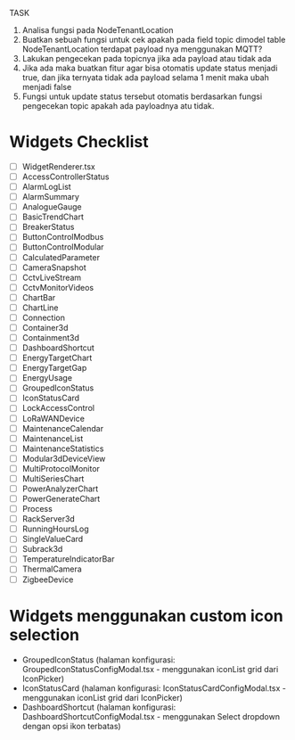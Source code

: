 TASK
1. Analisa fungsi pada NodeTenantLocation
2. Buatkan sebuah fungsi untuk cek apakah pada field topic dimodel table NodeTenantLocation terdapat payload nya menggunakan MQTT?
3. Lakukan pengecekan pada topicnya jika ada payload atau tidak ada
4. Jika ada maka buatkan fitur agar bisa otomatis update status menjadi true, dan jika ternyata tidak ada payload selama 1 menit maka ubah menjadi false
5. Fungsi untuk update status tersebut otomatis berdasarkan fungsi pengecekan topic apakah ada payloadnya atu tidak.

# Widgets Checklist
- [ ] WidgetRenderer.tsx
- [ ] AccessControllerStatus
- [ ] AlarmLogList
- [ ] AlarmSummary
- [ ] AnalogueGauge
- [ ] BasicTrendChart
- [ ] BreakerStatus
- [ ] ButtonControlModbus
- [ ] ButtonControlModular
- [ ] CalculatedParameter
- [ ] CameraSnapshot
- [ ] CctvLiveStream
- [ ] CctvMonitorVideos
- [ ] ChartBar
- [ ] ChartLine
- [ ] Connection
- [ ] Container3d
- [ ] Containment3d
- [ ] DashboardShortcut
- [ ] EnergyTargetChart
- [ ] EnergyTargetGap
- [ ] EnergyUsage
- [ ] GroupedIconStatus
- [ ] IconStatusCard
- [ ] LockAccessControl
- [ ] LoRaWANDevice
- [ ] MaintenanceCalendar
- [ ] MaintenanceList
- [ ] MaintenanceStatistics
- [ ] Modular3dDeviceView
- [ ] MultiProtocolMonitor
- [ ] MultiSeriesChart
- [ ] PowerAnalyzerChart
- [ ] PowerGenerateChart
- [ ] Process
- [ ] RackServer3d
- [ ] RunningHoursLog
- [ ] SingleValueCard
- [ ] Subrack3d
- [ ] TemperatureIndicatorBar
- [ ] ThermalCamera
- [ ] ZigbeeDevice

# Widgets menggunakan custom icon selection
- GroupedIconStatus (halaman konfigurasi: GroupedIconStatusConfigModal.tsx - menggunakan iconList grid dari IconPicker)
- IconStatusCard (halaman konfigurasi: IconStatusCardConfigModal.tsx - menggunakan iconList grid dari IconPicker)
- DashboardShortcut (halaman konfigurasi: DashboardShortcutConfigModal.tsx - menggunakan Select dropdown dengan opsi ikon terbatas)
